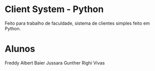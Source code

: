 # Client System - Python

Feito para trabalho de faculdade, sistema de clientes simples feito em Python.

# Alunos

Freddy Albert Baier
Jussara Gunther Righi Vivas

